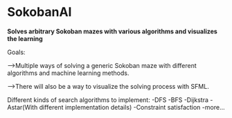 # SokobanAI

<b>Solves arbitrary Sokoban mazes with various algorithms and visualizes the learning</b>

Goals:

-->Multiple ways of solving a generic Sokoban maze with different algorithms and machine learning methods.

-->There will also be a way to visualize the solving process with SFML.

Different kinds of search algorithms to implement:
  -DFS
  -BFS
  -Dijkstra
  -Astar(With different implementation details)
  -Constraint satisfaction
  -more...
